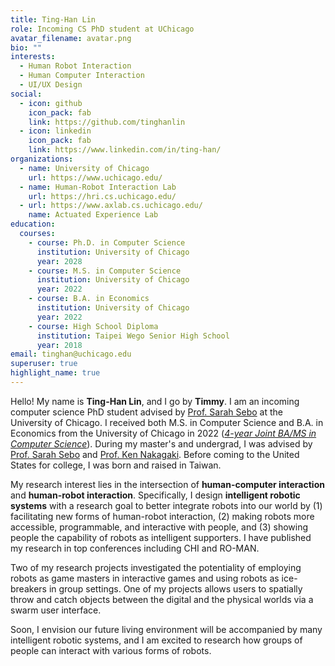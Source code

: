 ```yaml
---
title: Ting-Han Lin
role: Incoming CS PhD student at UChicago
avatar_filename: avatar.png
bio: ""
interests:
  - Human Robot Interaction
  - Human Computer Interaction
  - UI/UX Design
social:
  - icon: github
    icon_pack: fab
    link: https://github.com/tinghanlin
  - icon: linkedin
    icon_pack: fab
    link: https://www.linkedin.com/in/ting-han/
organizations:
  - name: University of Chicago
    url: https://www.uchicago.edu/
  - name: Human-Robot Interaction Lab
    url: https://hri.cs.uchicago.edu/
  - url: https://www.axlab.cs.uchicago.edu/
    name: Actuated Experience Lab
education:
  courses:
    - course: Ph.D. in Computer Science
      institution: University of Chicago
      year: 2028
    - course: M.S. in Computer Science
      institution: University of Chicago
      year: 2022
    - course: B.A. in Economics
      institution: University of Chicago
      year: 2022
    - course: High School Diploma
      institution: Taipei Wego Senior High School
      year: 2018
email: tinghan@uchicago.edu
superuser: true
highlight_name: true
---
```

Hello! My name is **Ting-Han Lin**, and I go by **Timmy**. I am an incoming computer science PhD student advised by [Prof. Sarah Sebo](https://sarahsebo.com/) at the University of Chicago. I received both M.S. in Computer Science and B.A. in Economics from the University of Chicago in 2022 (*[4-year Joint BA/MS in Computer Science](http://collegecatalog.uchicago.edu/thecollege/jointdegreecomsci/)*). During my master's and undergrad, I was advised by [Prof. Sarah Sebo](https://sarahsebo.com/) and [Prof. Ken Nakagaki](https://www.ken-nakagaki.com/). Before coming to the United States for college, I was born and raised in Taiwan.

My research interest lies in the intersection of **human-computer interaction** and **human-robot interaction**. Specifically, I design **intelligent robotic systems** with a research goal to better integrate robots into our world by (1) facilitating new forms of human-robot interaction, (2) making robots more accessible, programmable, and interactive with people, and (3) showing people the capability of robots as intelligent supporters. I have published my research in top conferences including CHI and RO-MAN.

Two of my research projects investigated the potentiality of employing robots as game masters in interactive games and using robots as ice-breakers in group settings. One of my projects allows users to spatially throw and catch objects between the digital and the physical worlds via a swarm user interface.

Soon, I envision our future living environment will be accompanied by many intelligent robotic systems, and I am excited to research how groups of people can interact with various forms of robots.